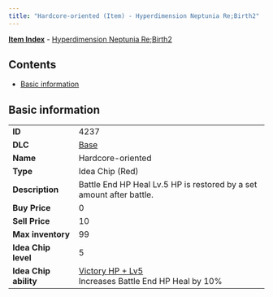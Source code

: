 ```yaml
---
title: "Hardcore-oriented (Item) - Hyperdimension Neptunia Re;Birth2"
---
```


[**Item Index**](/neptunia/rb2/item/index.html) - [Hyperdimension Neptunia Re;Birth2](/neptunia/rb2)

## Contents

- [Basic information](#basic-information)

## Basic information

|   |   |
| -- | -- |
| **ID** | 4237 |
| **DLC** | [Base](/neptunia/rb2/dlc/0-base.html) |
| **Name** | Hardcore-oriented |
| **Type** | Idea Chip (Red) |
| **Description** | Battle End HP Heal Lv.5 HP is restored by a set amount after battle. |
| **Buy Price** | 0 |
| **Sell Price** | 10 |
| **Max inventory** | 99 |
| **Idea Chip level** | 5 |
| **Idea Chip ability** | [Victory HP + Lv5](/neptunia/rb2/ability/0-9636-victory-hp-lv5.html)<br />Increases Battle End HP Heal by 10% |